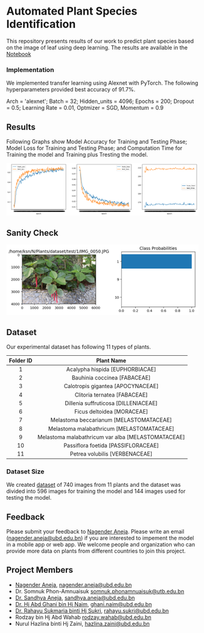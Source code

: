 # Automated Plant Species Identification

This repository presents results of our work to predict plant species based on the image of leaf using deep learning. The results are available in the [Notebook](https://github.com/naneja/plants/blob/master/02_Train.pdf)
 
### Implementation
We implemented transfer learning using Alexnet with PyTorch. The following hyperparameters provided best accuracy of 91.7%.

Arch = 'alexnet'; Batch = 32; Hidden_units = 4096; Epochs = 200; Dropout = 0.5; Learning Rate = 0.01, Optmizer = SGD, Momentum = 0.9

## Results
Following Graphs show Model Accuracy for Training and Testing Phase; Model Loss for Training and Testing Phase; and Computation Time for Training the model and Training plus Tresting the model.

![Model](https://github.com/naneja/plants/blob/master/figs/model.png)

## Sanity Check
![Output](https://github.com/naneja/plants/blob/master/figs/output.png)

## Dataset
Our experimental dataset has following 11 types of plants.

| Folder ID | Plant Name |
|:-------------:|:-------------:|
| 1   | Acalypha hispida [EUPHORBIACAE] |
| 2   | Bauhinia coccinea [FABACEAE] |
| 3   | Calotropis gigantea [APOCYNACEAE] |
| 4   | Clitoria ternatea [FABACEAE] |
| 5   | Dillenia suffruticosa [DILLENIACEAE] |
| 6   | Ficus deltoidea [MORACEAE] |
| 7   | Melastoma beccarianum [MELASTOMATACEAE] |
| 8   | Melastoma malabathricum [MELASTOMATACEAE] |
| 9   | Melastoma malabathricum var alba [MELASTOMATACEAE] |
| 10 | Passiflora foetida [PASSIFLORACEAE] |
| 11 | Petrea volubilis [VERBENACEAE] |

### Dataset Size
We created [dataset](https://www.dropbox.com/sh/t4j8t6kb7tozs0b/AAD1J0zsBrHTlIUR2BWcd71Ma?dl=0) of 740 images from 11 plants and the dataset was divided into 596 images for training the model and 144 images used for testing the model.


## Feedback
Please submit your feedback to [Nagender Aneja](http://expert.ubd.edu.bn/nagender.aneja). Please write an email (nagender.aneja@ubd.edu.bn) if you are interested to impement the model in a mobile app or web app. We welcome people and organization who can provide more data on plants from different countries to join this project. 

## Project Members
*  [Nagender Aneja](http://expert.ubd.edu.bn/nagender.aneja), nagender.aneja@ubd.edu.bn
*  Dr. Somnuk Phon-Amnuaisuk  somnuk.phonamnuaisuk@utb.edu.bn
*  [Dr. Sandhya Aneja](http://expert.ubd.edu.bn/sandhya.aneja), sandhya.aneja@ubd.edu.bn
*  [Dr. Hj Abd Ghani bin Hj Naim](http://expert.ubd.edu.bn/ghani.naim), ghani.naim@ubd.edu.bn
*  [Dr. Rahayu Sukmaria binti Hj Sukri](http://expert.ubd.edu.bn/rahayu.sukri), rahayu.sukri@ubd.edu.bn
*  Rodzay bin Hj Abd Wahab  rodzay.wahab@ubd.edu.bn 
*  Nurul Hazlina binti Hj Zaini, hazlina.zaini@ubd.edu.bn

